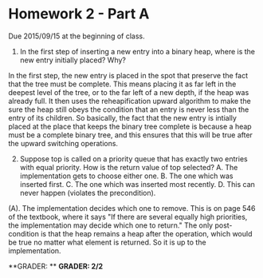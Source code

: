 Homework 2 - Part A
===================
Due 2015/09/15 at the beginning of class.
 

1. In the first step of inserting a new entry into a binary heap, where is the new entry initially placed? Why?

In the first step, the new entry is placed in the spot that preserve the fact that the tree must be complete. This 
means placing it as far left in the deepest level of the tree, or to the far left of a new depth, if the heap was 
already full. It then uses the reheapification upward algorithm to make the sure the heap still obeys the condition 
that an entry is never less than the entry of its children. So basically, the fact that the new entry is intially 
placed at the place that keeps the binary tree complete is because a heap must be a complete binary tree, and this 
ensures that this will be true after the upward switching operations.

2. Suppose top is called on a priority queue that has exactly two entries with equal priority. How is the return value of top selected?
A. The implementation gets to choose either one.
B. The one which was inserted first.
C. The one which was inserted most recently.
D. This can never happen (violates the precondition).

(A). The implementation decides which one to remove. This is on page 546 of the textbook, where it says "If there are several equally 
high priorities, the implementation may decide which one to return." The only post-condition is that the heap remains a heap after the 
operation, which would be true no matter what element is returned. So it is up to the implementation.



**GRADER: **
**GRADER: 2/2**

